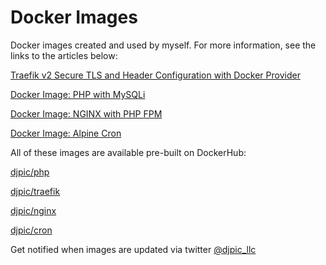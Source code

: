 # Docker Images

Docker images created and used by myself.  For more information, see the links to the articles below:

[Traefik v2 Secure TLS and Header Configuration with Docker Provider](https://www.djpic.net/articles/traefik-v2-secure-tls-and-header-configuration-with-docker-provider/)

[Docker Image: PHP with MySQLi](https://www.djpic.net/articles/docker-image-php-with-mysqli/)

[Docker Image: NGINX with PHP FPM](https://www.djpic.net/articles/docker-image-nginx-with-php-fpm/)

[Docker Image: Alpine Cron](https://www.djpic.net/articles/docker-image-alpine-cron/)

All of these images are available pre-built on DockerHub:

[djpic/php](https://hub.docker.com/repository/docker/djpic/php)

[djpic/traefik](https://hub.docker.com/repository/docker/djpic/traefik)

[djpic/nginx](https://hub.docker.com/repository/docker/djpic/nginx)

[djpic/cron](https://hub.docker.com/repository/docker/djpic/cron)

Get notified when images are updated via twitter [@djpic_llc](https://twitter.com/djpic_llc)
